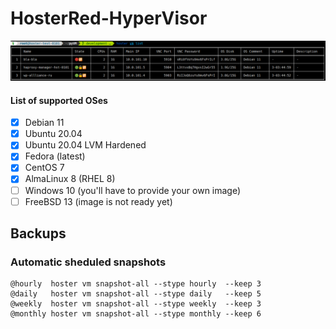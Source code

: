 # HosterRed-HyperVisor
![HosterRed Screenshot 1](https://github.com/yaroslav-gwit/HosterRed-HyperVisor/blob/main/screenshots/HosterRed_screenshot_1.png)
#### List of supported OSes
- [x] Debian 11
- [x] Ubuntu 20.04
- [x] Ubuntu 20.04 LVM Hardened
- [x] Fedora (latest)
- [x] CentOS 7
- [x] AlmaLinux 8 (RHEL 8)
- [ ] Windows 10 (you'll have to provide your own image)
- [ ] FreeBSD 13 (image is not ready yet)
## Backups
### Automatic sheduled snapshots
```
@hourly  hoster vm snapshot-all --stype hourly  --keep 3
@daily   hoster vm snapshot-all --stype daily   --keep 5
@weekly  hoster vm snapshot-all --stype weekly  --keep 3
@monthly hoster vm snapshot-all --stype monthly --keep 6
```
